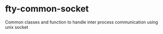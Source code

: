 # fty-common-socket
Common classes and function to handle inter process communication using unix socket
